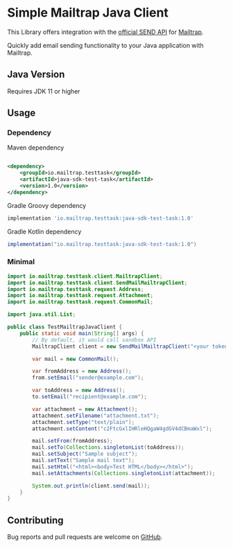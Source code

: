 # Simple Mailtrap Java Client

This Library offers integration with the [official SEND API](https://api-docs.mailtrap.io/)
for [Mailtrap](https://mailtrap.io).

Quickly add email sending functionality to your Java application with Mailtrap.

## Java Version

Requires JDK 11 or higher

## Usage

### Dependency

Maven dependency

```xml

<dependency>
    <groupId>io.mailtrap.testtask</groupId>
    <artifactId>java-sdk-test-task</artifactId>
    <version>1.0</version>
</dependency>
```

Gradle Groovy dependency

```groovy
implementation 'io.mailtrap.testtask:java-sdk-test-task:1.0'
```

Gradle Kotlin dependency

```groovy
implementation("io.mailtrap.testtask:java-sdk-test-task:1.0")
```

### Minimal

```java
import io.mailtrap.testtask.client.MailtrapClient;
import io.mailtrap.testtask.client.SendMailMailtrapClient;
import io.mailtrap.testtask.request.Address;
import io.mailtrap.testtask.request.Attachment;
import io.mailtrap.testtask.request.CommonMail;

import java.util.List;

public class TestMailtrapJavaClient {
    public static void main(String[] args) {
        // By default, it would call sandbox API
        MailtrapClient client = new SendMailMailtrapClient("<your token>", 0);

        var mail = new CommonMail();

        var fromAddress = new Address();
        from.setEmail("sender@example.com");

        var toAddress = new Address();
        to.setEmail("recipient@example.com");

        var attachment = new Attachment();
        attachment.setFilename("attachment.txt");
        attachment.setType("text/plain");
        attachment.setContent("c2FtcGxlIHRleHQgaW4gdGV4dCBmaWxl");

        mail.setFrom(fromAddress);
        mail.setTo(Collections.singletonList(toAddress));
        mail.setSubject("Sample subject");
        mail.setText("Sample mail text");
        mail.setHtml("<html><body>Test HTML</body></html>");
        mail.setAttachments(Collections.singletonList(attachment));

        System.out.println(client.send(mail));
    }
}
```

## Contributing

Bug reports and pull requests are welcome on [GitHub](https://github.com/vitalii-t/railsware-test-task).